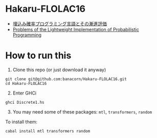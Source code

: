 # Hakaru-FLOLAC16

* [埋込み確率プログラミング言語とその漸進評価](http://okmij.org/ftp/kakuritu/Hakaru10/PPL.pdf)
* [Problems of the Lightweight Implementation of Probabilistic Programming](http://okmij.org/ftp/kakuritu/Hakaru10/PPS2016.pdf)

# How to run this

1. Clone this repo (or just download it anyway)

```shell
git clone git@github.com:banacorn/Hakaru-FLOLAC16.git
cd Hakaru-FLOLAC16
```

2. Enter GHCi

```shell
ghci Discrete1.hs
```

3. You may need some of these packages: `mtl`, `transformers`, `random`

To install them:
```shell
cabal install mtl transformers random
```
